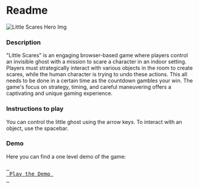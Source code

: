 # Readme

![Little Scares Hero Img](https://prod-files-secure.s3.us-west-2.amazonaws.com/933e682d-ec2a-4233-9ceb-eedb050967e8/bf7459e7-f2f0-4ef1-92b6-4c66da0ed1bb/Untitled.png)

### Description

"Little Scares" is an engaging browser-based game where players control an invisible ghost with a mission to scare a character in an indoor setting. Players must strategically interact with various objects in the room to create scares, while the human character is trying to undo these actions. This all needs to be done in a certain time as the countdown gambles your win. The game's focus on strategy, timing, and careful maneuvering offers a captivating and unique gaming experience.

### Instructions to play

You can control the little ghost using the arrow keys. To interact with an object, use the spacebar.

### Demo

Here you can find a one level demo of the game:

[<kbd> <br> Play the Demo <br> </kbd>]([https://gummiz.github.io/little-scares-game](https://gummiz.github.io/little-scares-game/?asd))